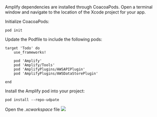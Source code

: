 Amplify dependencies are installed through CoacoaPods. Open a terminal window and navigate to the location of the Xcode project for your app.


Initialize CoacoaPods:
```
pod init
```

Update the Podfile to include the following pods:
```
target 'Todo' do
    use_frameworks!

    pod 'Amplify'
    pod 'Amplify/Tools'
    pod 'AmplifyPlugins/AWSAPIPlugin'
    pod 'AmplifyPlugins/AWSDataStorePlugin'

end
```
 

Install the Amplify pod into your project:
```
pod install --repo-udpate
```

Open the *.xcworkspace* file
![](/images/swift_step3_lowres.png)